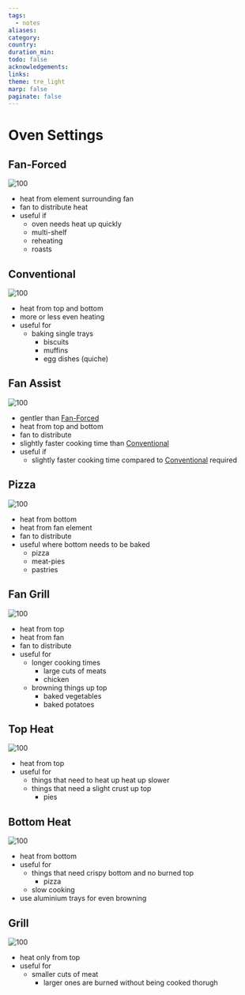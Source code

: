 ```yaml
---
tags:
  - notes
aliases: 
category: 
country: 
duration_min: 
todo: false
acknowledgements: 
links: 
theme: tre_light
marp: false
paginate: false
---
```



# Oven Settings

## Fan-Forced
![100](../gfx/oven_fanforced.png)
* heat from element surrounding fan
* fan to distribute heat
* useful if
	* oven needs heat up quickly
	* multi-shelf
	* reheating
	* roasts

## Conventional
![100](../gfx/oven_conventional.png)
* heat from top and bottom
* more or less even heating
* useful for
	* baking single trays
		* biscuits
		* muffins
		* egg dishes (quiche)

## Fan Assist
![100](../gfx/oven_fangrill.png)
* gentler than [Fan-Forced](#Fan-Forced)
* heat from top and bottom
* fan to distribute
* slightly faster cooking time than [Conventional](#Conventional)
* useful if
	* slightly faster cooking time compared to [Conventional](#Conventional) required

## Pizza
![100](../gfx/oven_pizza.png)
* heat from bottom
* heat from fan element
* fan to distribute
* useful where bottom needs to be baked
	* pizza
	* meat-pies
	* pastries

## Fan Grill
![100](../gfx/oven_fangrill.png)
* heat from top
* heat from fan
* fan to distribute
* useful for
	* longer cooking times
		* large cuts of meats
		* chicken
	* browning things up top
		* baked vegetables
		* baked potatoes

## Top Heat
![100](../gfx/oven_topheat.png)
* heat from top
* useful for
	* things that need to heat up heat up slower
	* things that need a slight crust up top
		* pies
	
## Bottom Heat
![100](../gfx/oven_bottomheat.png)
* heat from bottom
* useful for
	* things that need crispy bottom and no burned top
		* pizza
	* slow cooking
* use aluminium trays for even browning

## Grill
![100](../gfx/oven_grill.png)
* heat only from top
* useful for
	* smaller cuts of meat
		* larger ones are burned without being cooked thorugh